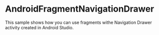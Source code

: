 # AndroidFragmentNavigationDrawer

This sample shows how you can use fragments withe Navigation Drawer activity created in Android Studio.

